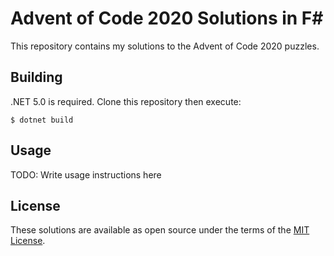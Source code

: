 # Advent of Code 2020 Solutions in F#

This repository contains my solutions to the Advent of Code 2020 puzzles.

## Building

.NET 5.0 is required. Clone this repository then execute:

    $ dotnet build

## Usage

TODO: Write usage instructions here

## License

These solutions are available as open source under the terms of the [MIT License][1].

[1]: https://opensource.org/licenses/MIT.
